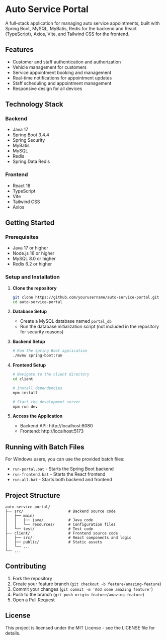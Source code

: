 # Auto Service Portal

A full-stack application for managing auto service appointments, built with Spring Boot, MySQL, MyBatis, Redis for the backend and React (TypeScript), Axios, Vite, and Tailwind CSS for the frontend.

## Features

- Customer and staff authentication and authorization
- Vehicle management for customers
- Service appointment booking and management
- Real-time notifications for appointment updates
- Staff scheduling and appointment management
- Responsive design for all devices

## Technology Stack

### Backend
- Java 17
- Spring Boot 3.4.4
- Spring Security
- MyBatis
- MySQL
- Redis
- Spring Data Redis

### Frontend
- React 18
- TypeScript
- Vite
- Tailwind CSS
- Axios

## Getting Started

### Prerequisites
- Java 17 or higher
- Node.js 16 or higher
- MySQL 8.0 or higher
- Redis 6.2 or higher

### Setup and Installation

1. **Clone the repository**
   ```bash
   git clone https://github.com/yourusername/auto-service-portal.git
   cd auto-service-portal
   ```

2. **Database Setup**
   - Create a MySQL database named `portal_db`
   - Run the database initialization script (not included in the repository for security reasons)

3. **Backend Setup**
   ```bash
   # Run the Spring Boot application
   ./mvnw spring-boot:run
   ```

4. **Frontend Setup**
   ```bash
   # Navigate to the client directory
   cd client
   
   # Install dependencies
   npm install
   
   # Start the development server
   npm run dev
   ```

5. **Access the Application**
   - Backend API: http://localhost:8080
   - Frontend: http://localhost:5173

## Running with Batch Files

For Windows users, you can use the provided batch files:
- `run-portal.bat` - Starts the Spring Boot backend
- `run-frontend.bat` - Starts the React frontend
- `run-all.bat` - Starts both backend and frontend

## Project Structure

```
auto-service-portal/
├── src/                    # Backend source code
│   ├── main/
│   │   ├── java/           # Java code
│   │   └── resources/      # Configuration files
│   └── test/               # Test code
├── client/                 # Frontend source code
│   ├── src/                # React components and logic
│   ├── public/             # Static assets
│   └── ...
└── ...
```

## Contributing

1. Fork the repository
2. Create your feature branch (`git checkout -b feature/amazing-feature`)
3. Commit your changes (`git commit -m 'Add some amazing feature'`)
4. Push to the branch (`git push origin feature/amazing-feature`)
5. Open a Pull Request

## License

This project is licensed under the MIT License - see the LICENSE file for details.

